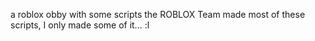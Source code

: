 a roblox obby with some scripts
the ROBLOX Team made most of these scripts, I only made some of it... :l